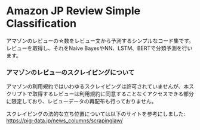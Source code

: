 # Amazon JP Review Simple Classification
アマゾンのレビューの☆数をレビュー文から予測するシンプルなコード集です。  
レビューを取得し、それをNaive BayesやNN、LSTM、BERTで分類予測を行います。  


### アマゾンのレビューのスクレイピングについて
アマゾンの利用規約ではいわゆるスクレイピングは許可されていませんが、本スクリプトで取得するレビューは利用規約に同意することなくアクセスできる部分に限定しており、レビューデータの再配布も行っておりません。  

スクレイピングの法的な立ち位置については以下のサイトを参考にしました:  
https://pig-data.jp/news_columns/scrapinglaw/
